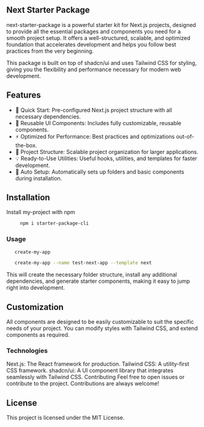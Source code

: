 ## Next Starter Package

next-starter-package is a powerful starter kit for Next.js projects, designed to provide all the essential packages and components you need for a smooth project setup. It offers a well-structured, scalable, and optimized foundation that accelerates development and helps you follow best practices from the very beginning.

This package is built on top of shadcn/ui and uses Tailwind CSS for styling, giving you the flexibility and performance necessary for modern web development.

## Features

- 🚀 Quick Start: Pre-configured Next.js project structure with all necessary dependencies.
- 🎨 Reusable UI Components: Includes fully customizable, reusable components.
- ⚡ Optimized for Performance: Best practices and optimizations out-of-the-box.
- 📂 Project Structure: Scalable project organization for larger applications.
- 💡 Ready-to-Use Utilities: Useful hooks, utilities, and templates for faster development.
- 🔄 Auto Setup: Automatically sets up folders and basic components during installation.



## Installation

Install my-project with npm

```bash
     npm i starter-package-cli
```
    
### Usage

```bash
   create-my-app
```

```bash
   create-my-app --name test-next-app --template next
```

This will create the necessary folder structure, install any additional dependencies, and generate starter components, making it easy to jump right into development.

## Customization
All components are designed to be easily customizable to suit the specific needs of your project. You can modify styles with Tailwind CSS, and extend components as required.

### Technologies
Next.js: The React framework for production.
Tailwind CSS: A utility-first CSS framework.
shadcn/ui: A UI component library that integrates seamlessly with Tailwind CSS.
Contributing
Feel free to open issues or contribute to the project. Contributions are always welcome!

## License
This project is licensed under the MIT License.
